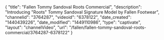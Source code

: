 {
    "title": "Fallen Tommy Sandoval Roots Commercial",
    "description": "Introducing \"Roots\" Tommy Sandoval Signature Model by Fallen Footwear",
    "channelid": "3764287",
    "videoid": "6378122",
    "date_created": "1440439226",
    "date_modified": "1449110986",
    "type": "captivate",
    "layout": "channelVideo",
    "url": "\/fallen\/fallen-tommy-sandoval-roots-commercial\/3764287-6378122"
}